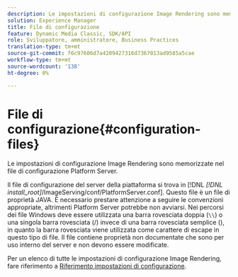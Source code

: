 ```yaml
---
description: Le impostazioni di configurazione Image Rendering sono memorizzate nel file di configurazione Platform Server.
solution: Experience Manager
title: File di configurazione
feature: Dynamic Media Classic, SDK/API
role: Sviluppatore, amministratore, Business Practices
translation-type: tm+mt
source-git-commit: f6c97606d7a4209427316d7367013ad9585a5cae
workflow-type: tm+mt
source-wordcount: '138'
ht-degree: 0%

---
```



# File di configurazione{#configuration-files}

Le impostazioni di configurazione Image Rendering sono memorizzate nel file di configurazione Platform Server.

Il file di configurazione del server della piattaforma si trova in [!DNL *[!DNL install_root]*/ImageServing/conf/PlatformServer.conf]. Questo file è un file di proprietà JAVA. È necessario prestare attenzione a seguire le convenzioni appropriate, altrimenti Platform Server potrebbe non avviarsi. Nei percorsi dei file Windows deve essere utilizzata una barra rovesciata doppia (`\\`) o una singola barra rovesciata (/) invece di una barra rovesciata semplice (\), in quanto la barra rovesciata viene utilizzata come carattere di escape in questo tipo di file. Il file contiene proprietà non documentate che sono per uso interno del server e non devono essere modificate.

Per un elenco di tutte le impostazioni di configurazione Image Rendering, fare riferimento a [Riferimento impostazioni di configurazione](../../../../../ir-api/server-admin/image-rendering-api-ref/c-ir-server-administration/c-ir-configuration-settings-reference/c-ir-configuration-settings-reference.md#concept-6947a512d4c94e9fb8a71b80243fee81).
